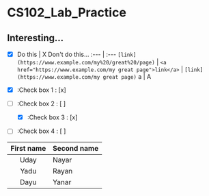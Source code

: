 # CS102_Lab_Practice

Interesting...
---

 -[x] Do this | X Don't do this...
:--- | :---
`[link](https://www.example.com/my%20/great%20/page)` | 
`<a href="https://www.example.com/my great page">link</a>` | `[link](https://www.example.com/my great page)`
a | A


- [x] :Check box 1 : [x]
- [ ] :Check box 2 : [ ] 
	* [x] :Check box 3 : [x]
- [ ] :Check box 4 : [ ]


First name | Second name
:----: | :----
Uday | Nayar
Yadu | Rayan
Dayu | Yanar
